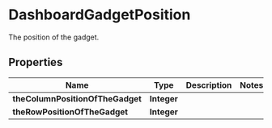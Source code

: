 

# DashboardGadgetPosition

The position of the gadget.

## Properties

| Name | Type | Description | Notes |
|------------ | ------------- | ------------- | -------------|
|**theColumnPositionOfTheGadget** | **Integer** |  |  |
|**theRowPositionOfTheGadget** | **Integer** |  |  |



